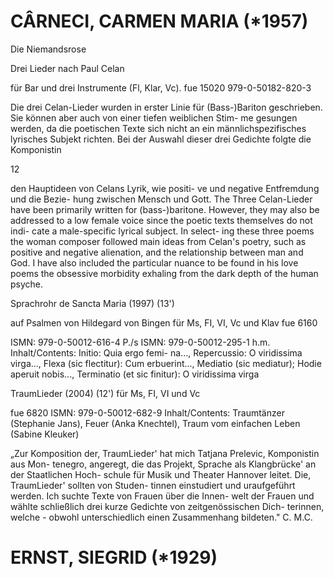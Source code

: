 # CÂRNECI, CARMEN MARIA (*1957)

Die Niemandsrose

Drei Lieder nach Paul Celan

für Bar und drei Instrumente (Fl, Klar, Vc). fue 15020 979-0-50182-820-3

Die drei Celan-Lieder wurden in erster Linie für (Bass-)Bariton geschrieben. Sie können aber auch von einer tiefen weiblichen Stim- me gesungen werden, da die poetischen Texte sich nicht an ein männlichspezifisches lyrisches Subjekt richten. Bei der Auswahl dieser drei Gedichte folgte die Komponistin

12

den Hauptideen von Celans Lyrik, wie positi- ve und negative Entfremdung und die Bezie- hung zwischen Mensch und Gott. The Three Celan-Lieder have been primarily written for (bass-)baritone. However, they may also be addressed to a low female voice since the poetic texts themselves do not indi- cate a male-specific lyrical subject. In select- ing these three poems the woman composer followed main ideas from Celan's poetry, such as positive and negative alienation, and the relationship between man and God. I have also included the particular nuance to be found in his love poems the obsessive morbidity exhaling from the dark depth of the human psyche.

Sprachrohr de Sancta Maria (1997) (13')

auf Psalmen von Hildegard von Bingen für Ms, FI, VI, Vc und Klav fue 6160

ISMN: 979-0-50012-616-4 P./s ISMN: 979-0-50012-295-1 h.m. Inhalt/Contents: Initio: Quia ergo femi- na..., Repercussio: O viridissima virga..., Flexa (sic flectitur): Cum erbuerint..., Mediatio (sic mediatur); Hodie aperuit nobis..., Terminatio (et sic finitur): O viridissima virga

TraumLieder (2004) (12') für Ms, FI, VI und Vc

fue 6820 ISMN: 979-0-50012-682-9 Inhalt/Contents: Traumtänzer (Stephanie Jans), Feuer (Anka Knechtel), Traum vom einfachen Leben (Sabine Kleuker)

„Zur Komposition der, TraumLieder' hat mich Tatjana Prelevic, Komponistin aus Mon- tenegro, angeregt, die das Projekt, Sprache als Klangbrücke' an der Staatlichen Hoch- schule für Musik und Theater Hannover leitet. Die, TraumLieder' sollten von Studen- tinnen einstudiert und uraufgeführt werden. Ich suchte Texte von Frauen über die Innen- welt der Frauen und wählte schließlich drei kurze Gedichte von zeitgenössischen Dich- terinnen, welche - obwohl unterschiedlich einen Zusammenhang bildeten." C. M.C.

# ERNST, SIEGRID (*1929)